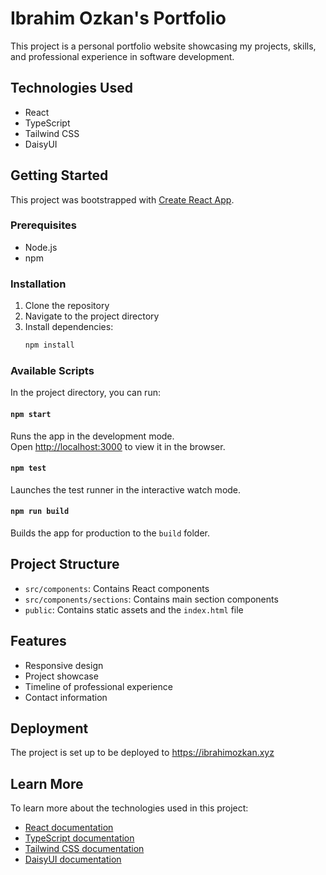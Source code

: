 # Ibrahim Ozkan's Portfolio

This project is a personal portfolio website showcasing my projects, skills, and professional experience in software development.

## Technologies Used

- React
- TypeScript
- Tailwind CSS
- DaisyUI

## Getting Started

This project was bootstrapped with [Create React App](https://github.com/facebook/create-react-app).

### Prerequisites

- Node.js
- npm

### Installation

1. Clone the repository
2. Navigate to the project directory
3. Install dependencies:
   ```bash
   npm install
   ```

### Available Scripts

In the project directory, you can run:

#### `npm start`

Runs the app in the development mode.\
Open [http://localhost:3000](http://localhost:3000) to view it in the browser.

#### `npm test`

Launches the test runner in the interactive watch mode.

#### `npm run build`

Builds the app for production to the `build` folder.

## Project Structure

- `src/components`: Contains React components
- `src/components/sections`: Contains main section components
- `public`: Contains static assets and the `index.html` file

## Features

- Responsive design
- Project showcase
- Timeline of professional experience
- Contact information

## Deployment

The project is set up to be deployed to https://ibrahimozkan.xyz

## Learn More

To learn more about the technologies used in this project:

- [React documentation](https://reactjs.org/)
- [TypeScript documentation](https://www.typescriptlang.org/)
- [Tailwind CSS documentation](https://tailwindcss.com/)
- [DaisyUI documentation](https://daisyui.com/)

